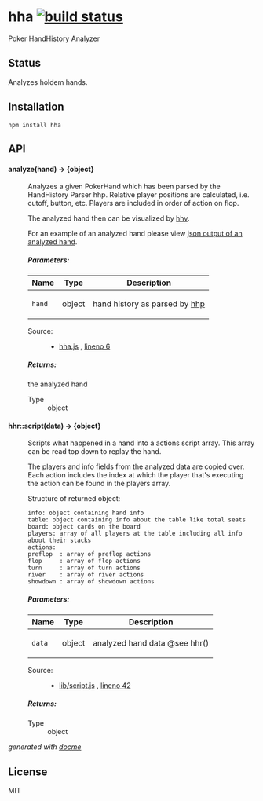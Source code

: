 # hha [![build status](https://secure.travis-ci.org/thlorenz/hha.png)](http://travis-ci.org/thlorenz/hha)

Poker HandHistory Analyzer

## Status

Analyzes holdem hands.

## Installation

    npm install hha

## API


<!-- START docme generated API please keep comment here to allow auto update -->
<!-- DON'T EDIT THIS SECTION, INSTEAD RE-RUN docme TO UPDATE -->

<div>
<div class="jsdoc-githubify">
<section>
<article>
<div class="container-overview">
<dl class="details">
</dl>
</div>
<dl>
<dt>
<h4 class="name" id="analyze"><span class="type-signature"></span>analyze<span class="signature">(hand)</span><span class="type-signature"> &rarr; {object}</span></h4>
</dt>
<dd>
<div class="description">
<p>Analyzes a given PokerHand which has been parsed by the HandHistory Parser hhp.
Relative player positions are calculated, i.e. cutoff, button, etc.
Players are included in order of action on flop.</p>
<p>The analyzed hand then can be visualized by <a href="https://github.com/thlorenz/hhv">hhv</a>.</p>
<p>For an example of an analyzed hand please view <a href="https://github.com/thlorenz/hhv/blob/master/test/fixtures/holdem/actiononall.json">json output of an analyzed
hand</a>.</p>
</div>
<h5>Parameters:</h5>
<table class="params">
<thead>
<tr>
<th>Name</th>
<th>Type</th>
<th class="last">Description</th>
</tr>
</thead>
<tbody>
<tr>
<td class="name"><code>hand</code></td>
<td class="type">
<span class="param-type">object</span>
</td>
<td class="description last"><p>hand history as parsed by <a href="https://github.com/thlorenz/hhp">hhp</a></p></td>
</tr>
</tbody>
</table>
<dl class="details">
<dt class="tag-source">Source:</dt>
<dd class="tag-source"><ul class="dummy">
<li>
<a href="https://github.com/thlorenz/hha/blob/master/hha.js">hha.js</a>
<span>, </span>
<a href="https://github.com/thlorenz/hha/blob/master/hha.js#L6">lineno 6</a>
</li>
</ul></dd>
</dl>
<h5>Returns:</h5>
<div class="param-desc">
<p>the analyzed hand</p>
</div>
<dl>
<dt>
Type
</dt>
<dd>
<span class="param-type">object</span>
</dd>
</dl>
</dd>
<dt>
<h4 class="name" id="hhr::script"><span class="type-signature"></span>hhr::script<span class="signature">(data)</span><span class="type-signature"> &rarr; {object}</span></h4>
</dt>
<dd>
<div class="description">
<p>Scripts what happened in a hand into a actions script array.
This array can be read top down to replay the hand.</p>
<p>The players and info fields from the analyzed data are copied over.
Each action includes the index at which the player that's executing
the action can be found in the players array.</p>
<p>Structure of returned object:</p>
<pre><code>info: object containing hand info
table: object containing info about the table like total seats
board: object cards on the board
players: array of all players at the table including all info about their stacks
actions:
preflop  : array of preflop actions
flop     : array of flop actions
turn     : array of turn actions
river    : array of river actions
showdown : array of showdown actions</code></pre>
</div>
<h5>Parameters:</h5>
<table class="params">
<thead>
<tr>
<th>Name</th>
<th>Type</th>
<th class="last">Description</th>
</tr>
</thead>
<tbody>
<tr>
<td class="name"><code>data</code></td>
<td class="type">
<span class="param-type">object</span>
</td>
<td class="description last"><p>analyzed hand data @see hhr()</p></td>
</tr>
</tbody>
</table>
<dl class="details">
<dt class="tag-source">Source:</dt>
<dd class="tag-source"><ul class="dummy">
<li>
<a href="https://github.com/thlorenz/hha/blob/master/lib/script.js">lib/script.js</a>
<span>, </span>
<a href="https://github.com/thlorenz/hha/blob/master/lib/script.js#L42">lineno 42</a>
</li>
</ul></dd>
</dl>
<h5>Returns:</h5>
<dl>
<dt>
Type
</dt>
<dd>
<span class="param-type">object</span>
</dd>
</dl>
</dd>
</dl>
</article>
</section>
</div>

*generated with [docme](https://github.com/thlorenz/docme)*
</div>
<!-- END docme generated API please keep comment here to allow auto update -->

## License

MIT
